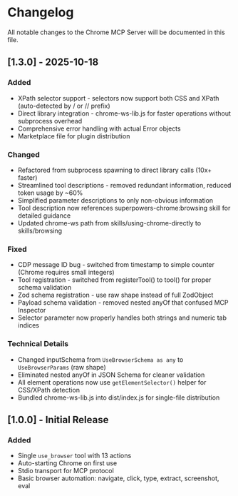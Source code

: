 # Changelog

All notable changes to the Chrome MCP Server will be documented in this file.

## [1.3.0] - 2025-10-18

### Added
- XPath selector support - selectors now support both CSS and XPath (auto-detected by / or // prefix)
- Direct library integration - chrome-ws-lib.js for faster operations without subprocess overhead
- Comprehensive error handling with actual Error objects
- Marketplace file for plugin distribution

### Changed
- Refactored from subprocess spawning to direct library calls (10x+ faster)
- Streamlined tool descriptions - removed redundant information, reduced token usage by ~60%
- Simplified parameter descriptions to only non-obvious information
- Tool description now references superpowers-chrome:browsing skill for detailed guidance
- Updated chrome-ws path from skills/using-chrome-directly to skills/browsing

### Fixed
- CDP message ID bug - switched from timestamp to simple counter (Chrome requires small integers)
- Tool registration - switched from registerTool() to tool() for proper schema validation
- Zod schema registration - use raw shape instead of full ZodObject
- Payload schema validation - removed nested anyOf that confused MCP Inspector
- Selector parameter now properly handles both strings and numeric tab indices

### Technical Details
- Changed inputSchema from `UseBrowserSchema as any` to `UseBrowserParams` (raw shape)
- Eliminated nested anyOf in JSON Schema for cleaner validation
- All element operations now use `getElementSelector()` helper for CSS/XPath detection
- Bundled chrome-ws-lib.js into dist/index.js for single-file distribution

## [1.0.0] - Initial Release

### Added
- Single `use_browser` tool with 13 actions
- Auto-starting Chrome on first use
- Stdio transport for MCP protocol
- Basic browser automation: navigate, click, type, extract, screenshot, eval
